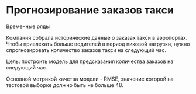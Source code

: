 # Прогнозирование заказов такси
Временные ряды

Компания собрала исторические данные о заказах такси в аэропортах. Чтобы привлекать больше водителей в период пиковой нагрузки, нужно спрогнозировать количество заказов такси на следующий час.

Цель: построить модель для предсказания количества заказов на следующий час.

Основной метрикой качетва модели - RMSE, значение которой на тестовой выборке должно быть не больше 48.
